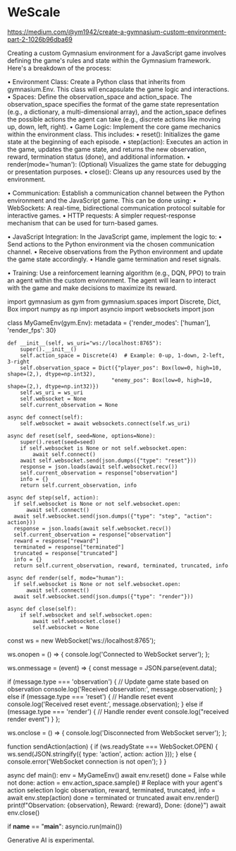 # WeScale

https://medium.com/@ym1942/create-a-gymnasium-custom-environment-part-2-1026b96dba69


Creating a custom Gymnasium environment for a JavaScript game involves defining the game's rules and state within the Gymnasium framework. Here's a breakdown of the process: 

• Environment Class: Create a Python class that inherits from gymnasium.Env. This class will encapsulate the game logic and interactions. 
• Spaces: Define the observation_space and action_space. The observation_space specifies the format of the game state representation (e.g., a dictionary, a multi-dimensional array), and the action_space defines the possible actions the agent can take (e.g., discrete actions like moving up, down, left, right). 
• Game Logic: Implement the core game mechanics within the environment class. This includes: 
	• reset(): Initializes the game state at the beginning of each episode. 
	• step(action): Executes an action in the game, updates the game state, and returns the new observation, reward, termination status (done), and additional information. 
	• render(mode='human'): (Optional) Visualizes the game state for debugging or presentation purposes. 
	• close(): Cleans up any resources used by the environment. 


• Communication: Establish a communication channel between the Python environment and the JavaScript game. This can be done using: 
	• WebSockets: A real-time, bidirectional communication protocol suitable for interactive games. 
	• HTTP requests: A simpler request-response mechanism that can be used for turn-based games. 


• JavaScript Integration: In the JavaScript game, implement the logic to: 
	• Send actions to the Python environment via the chosen communication channel. 
	• Receive observations from the Python environment and update the game state accordingly. 
	• Handle game termination and reset signals. 


• Training: Use a reinforcement learning algorithm (e.g., DQN, PPO) to train an agent within the custom environment. The agent will learn to interact with the game and make decisions to maximize its reward. 

import gymnasium as gym
from gymnasium.spaces import Discrete, Dict, Box
import numpy as np
import asyncio
import websockets
import json

class MyGameEnv(gym.Env):
    metadata = {'render_modes': ['human'], 'render_fps': 30}

    def __init__(self, ws_uri="ws://localhost:8765"):
        super().__init__()
        self.action_space = Discrete(4)  # Example: 0-up, 1-down, 2-left, 3-right
        self.observation_space = Dict({"player_pos": Box(low=0, high=10, shape=(2,), dtype=np.int32),
                                     "enemy_pos": Box(low=0, high=10, shape=(2,), dtype=np.int32)})
        self.ws_uri = ws_uri
        self.websocket = None
        self.current_observation = None

    async def connect(self):
        self.websocket = await websockets.connect(self.ws_uri)

    async def reset(self, seed=None, options=None):
        super().reset(seed=seed)
        if self.websocket is None or not self.websocket.open:
            await self.connect()
        await self.websocket.send(json.dumps({"type": "reset"}))
        response = json.loads(await self.websocket.recv())
        self.current_observation = response["observation"]
        info = {}
        return self.current_observation, info

    async def step(self, action):
      if self.websocket is None or not self.websocket.open:
          await self.connect()
      await self.websocket.send(json.dumps({"type": "step", "action": action}))
      response = json.loads(await self.websocket.recv())
      self.current_observation = response["observation"]
      reward = response["reward"]
      terminated = response["terminated"]
      truncated = response["truncated"]
      info = {}
      return self.current_observation, reward, terminated, truncated, info

    async def render(self, mode="human"):
      if self.websocket is None or not self.websocket.open:
          await self.connect()
      await self.websocket.send(json.dumps({"type": "render"}))
      
    async def close(self):
        if self.websocket and self.websocket.open:
            await self.websocket.close()
            self.websocket = None

const ws = new WebSocket('ws://localhost:8765');

ws.onopen = () => {
  console.log('Connected to WebSocket server');
};

ws.onmessage = (event) => {
  const message = JSON.parse(event.data);

  if (message.type === 'observation') {
    // Update game state based on observation
    console.log('Received observation:', message.observation);
  } else if (message.type === 'reset') {
    // Handle reset event
    console.log('Received reset event:', message.observation);
  }
  else if (message.type === 'render') {
    // Handle render event
    console.log("received render event")
  }
};

ws.onclose = () => {
  console.log('Disconnected from WebSocket server');
};

function sendAction(action) {
  if (ws.readyState === WebSocket.OPEN) {
    ws.send(JSON.stringify({ type: 'action', action: action }));
  } else {
    console.error('WebSocket connection is not open');
  }
}

async def main():
    env = MyGameEnv()
    await env.reset()
    done = False
    while not done:
        action = env.action_space.sample()  # Replace with your agent's action selection logic
        observation, reward, terminated, truncated, info = await env.step(action)
        done = terminated or truncated
        await env.render()
        print(f"Observation: {observation}, Reward: {reward}, Done: {done}")
    await env.close()

if __name__ == "__main__":
    asyncio.run(main())


Generative AI is experimental.

